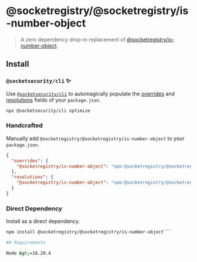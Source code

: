 # @socketregistry/@socketregistry/is-number-object

> A zero dependency drop-in replacement of
> [@socketregistry/is-number-object](https://www.npmjs.com/package/@socketregistry/is-number-object).

## Install

### `@socketsecurity/cli` :sparkles:

Use [`@socketsecurity/cli`](https://www.npmjs.com/package/@socketsecurity/cli)
to automagically populate the
[overrides](https://docs.npmjs.com/cli/v9/configuring-npm/package-json#overrides)
and [resolutions](https://yarnpkg.com/configuration/manifest#resolutions) fields
of your `package.json`.

```sh
npx @socketsecurity/cli optimize
```

### Handcrafted

Manually add `@socketregistry/@socketregistry/is-number-object` to your
`package.json`.

```json
{
  "overrides": {
    "@socketregistry/is-number-object": "npm:@socketregistry/@socketregistry/is-number-object@^1"
  },
  "resolutions": {
    "@socketregistry/is-number-object": "npm:@socketregistry/@socketregistry/is-number-object@^1"
  }
}
```

### Direct Dependency

Install as a direct dependency.

````sh
npm install @socketregistry/@socketregistry/is-number-object```

## Requirements

Node &gt;=18.20.4
````
